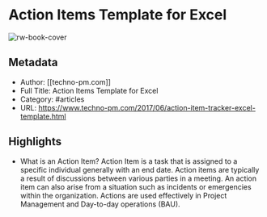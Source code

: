 # Action Items Template for Excel

![rw-book-cover](https://readwise-assets.s3.amazonaws.com/static/images/article0.00998d930354.png)

## Metadata
- Author: [[techno-pm.com]]
- Full Title: Action Items Template for Excel
- Category: #articles
- URL: https://www.techno-pm.com/2017/06/action-item-tracker-excel-template.html

## Highlights
- What is an Action Item?
  Action Item is a task that is assigned to a specific individual generally with an end date. Action items are typically a result of discussions between various parties in a meeting. An action item can also arise from a situation such as incidents or emergencies within the organization. Actions are used effectively in Project Management and Day-to-day operations (BAU).
